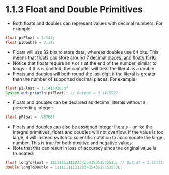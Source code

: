 # 1.1.3 Float and Double Primitives

- Both floats and doubles can represent values with decimal numbers. For example:
```java
float piFloat = 3.14f;
float piDouble = 3.14;
```

- Floats will use 32 bits to store data, whereas doubles use 64 bits. This means that floats can store around 7 decimal places, and floats 15/16.
- Notice that floats require an `F` or `f` at the end of the number, similar to longs - if this is omitted, the compiler will treat the literal as a double
- Floats and doubles will both round the last digit if the literal is greater than the number of supported decimal places. For example:
```java
float piFloat = 3.141592653f
System.out.println(piFloat); // Output = 3.1415927
```

- Floats and doubles can be declared as decimal literals without a preceeding integer:
```java
float pFloat = .98768f
```

- Floats and doubles can also be assigned integer literals - unlike the integral primitives, floats and doubles will not overflow. If the value is too large, it will instead switch to scientific notation to accomodate the large number. This is true for both positive and negative values.
- Note that this can result in loss of accuracy since the original value is truncated:
```java
float longToFloat = 1111111111123343543535353553L; // Output = 1.11111113E18
double longToDouble = 1111111111123343543535353553L;
```
